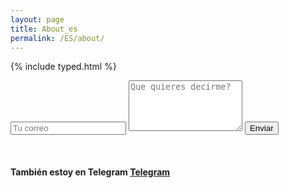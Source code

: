 ```yaml
---
layout: page
title: About_es
permalink: /ES/about/
---
```


{% include typed.html %}

<span class="element"></span>
<script>
    $(function(){
        $(".element").typed({
            strings: ["Hay tanto que decir..^1000 Todavia estoy escribiendo...^300<br>Si queres decirme algo podes hacerlo abajo..^1000 <br> Un saludo :)"],
            typeSpeed: 0
        });
    });
</script>



<div class="contact-form">
          <div class="measure">
            <div class="post">                  
                  <article class="post-content">
                  <div class="py2">
                  <form action="https://formspree.io/karlheinzniebuhr@protonmail.com" method="POST" class="">
                    <input type="text" name="email" class="input mobile-block" placeholder="Tu correo">
                    <textarea type="text" name="content" class="input mobile-block" rows="5" placeholder="Que quieres decirme?"></textarea>
                    <input type="submit" class="button button-blue button-big mobile-block" value="Enviar">
                  </form>
                </div>
        </article>
        <br>
        <h4>También estoy en Telegram <a href="https://telegram.me/karlpy">Telegram</a></h4>
    </div>
 </div>
</div>



